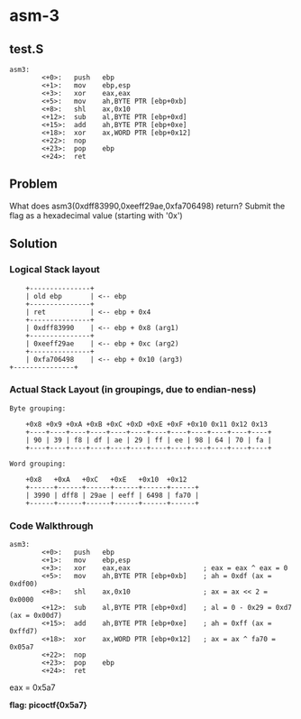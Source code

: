 # asm-3

## test.S

```
asm3:
        <+0>:   push   ebp
        <+1>:   mov    ebp,esp
        <+3>:   xor    eax,eax
        <+5>:   mov    ah,BYTE PTR [ebp+0xb]
        <+8>:   shl    ax,0x10
        <+12>:  sub    al,BYTE PTR [ebp+0xd]
        <+15>:  add    ah,BYTE PTR [ebp+0xe]
        <+18>:  xor    ax,WORD PTR [ebp+0x12]
        <+22>:  nop
        <+23>:  pop    ebp
        <+24>:  ret
```

## Problem

What does asm3(0xdff83990,0xeeff29ae,0xfa706498) return? Submit the flag as a hexadecimal value (starting with '0x')

## Solution

### Logical Stack layout

```
    +---------------+
    | old ebp       | <-- ebp
    +---------------+
    | ret           | <-- ebp + 0x4
    +---------------+
    | 0xdff83990    | <-- ebp + 0x8 (arg1)
    +---------------+
    | 0xeeff29ae    | <-- ebp + 0xc (arg2)
    +---------------+
    | 0xfa706498    | <-- ebp + 0x10 (arg3)
+---------------+
```

### Actual Stack Layout (in groupings, due to endian-ness)

```
Byte grouping:

    +0x8 +0x9 +0xA +0xB +0xC +0xD +0xE +0xF +0x10 0x11 0x12 0x13
    +----+----+----+----+----+----+----+----+----+----+----+----+
    | 90 | 39 | f8 | df | ae | 29 | ff | ee | 98 | 64 | 70 | fa |
    +----+----+----+----+----+----+----+----+----+----+----+----+

Word grouping:

    +0x8   +0xA   +0xC   +0xE   +0x10  +0x12
    +------+------+------+------+------+------+
    | 3990 | dff8 | 29ae | eeff | 6498 | fa70 |
    +------+------+------+------+------+------+
```

### Code Walkthrough

```
asm3:
        <+0>:   push   ebp
        <+1>:   mov    ebp,esp
        <+3>:   xor    eax,eax                  ; eax = eax ^ eax = 0
        <+5>:   mov    ah,BYTE PTR [ebp+0xb]    ; ah = 0xdf (ax = 0xdf00)
        <+8>:   shl    ax,0x10                  ; ax = ax << 2 = 0x0000
        <+12>:  sub    al,BYTE PTR [ebp+0xd]    ; al = 0 - 0x29 = 0xd7 (ax = 0x00d7)
        <+15>:  add    ah,BYTE PTR [ebp+0xe]    ; ah = 0xff (ax = 0xffd7)
        <+18>:  xor    ax,WORD PTR [ebp+0x12]   ; ax = ax ^ fa70 = 0x05a7
        <+22>:  nop
        <+23>:  pop    ebp
        <+24>:  ret
```

eax = 0x5a7

**flag: picoctf{0x5a7}**